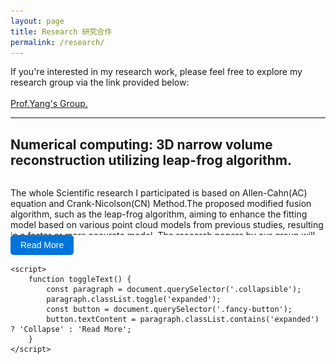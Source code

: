```yaml
---
layout: page
title: Research 研究合作
permalink: /research/
---
```


<p>
If you're interested in my research work, please feel free to explore my research group via the link provided below:
<br/>
<br/>
<a href="https://cfdyang521.github.io/year-archive/">Prof.Yang's Group.</a>
</p>

---

<html lang="en">
<head>
    <meta charset="UTF-8">
    <meta name="viewport" content="width=device-width, initial-scale=1.0">
    <style>
        .collapsible {
            max-height: 90px;
            overflow: hidden;
            transition: max-height 0.3s ease;
        }
        .expanded {
            max-height: none;
        }
        .fancy-button {
        background-color: #0074D9; 
        color: #FFFFFF;
        border: none;
        padding: 8px 16px;
        border-radius: 5px;
        font-size: 14px; 
        cursor: pointer;
        transition: background-color 0.3s ease;
    }
    .fancy-button:hover {
        background-color: #0056A0; 
    }
    </style>
</head>
<body>
    <h2>Numerical computing: 3D narrow volume reconstruction utilizing leap-frog algorithm.</h2>
    <div class="collapsible">
        <p>
            The whole Scientific research I participated is based on Allen-Cahn(AC) equation and Crank-Nicolson(CN) Method.The proposed modified fusion algorithm, such as the leap-frog algorithm, aiming to enhance the fitting model based on various point cloud models from previous studies, resulting in a faster or more accurate model. The research papers by our group will outline requirements for energy stability, numerical robustness, and code operability of the model.<br/> 
        <br/> 
            我目前参与之科研項目基于Allen-Cahn(AC)方程與Crank-Nicolson(CN)方法。根據不同的點雲模型，我們提出了一種修正後的融合改良算法(如leap-frog algorithm)可以在前人的研究上更加精進我們的擬合模型，從而擁有更快的或更精確的模型。
課題組的研究論文將會對模型的能量穩定性、數值魯棒性以及代碼實操性提出要求。<br/> 
        <br/>
            • The key equations in our essays are:<br/>
            $$
            \begin{cases}
            \frac{\phi^{n+1}_{ijk}-\phi^{n}_{ijk}}{ \Delta t} = -g(x)_{ijk}\mu^{n+\frac{1}{2}}_{ijk}    \\
            \mu^{n+\frac{1}{2}}_{ijk} = H^{\ast}_{ijk} \cdot \frac{F^{\prime}(\phi^{\ast}_{ijk})}{\varepsilon^{2}} - \frac{1}{2}(\Delta_{d}\phi^{n+1}_{ijk}+\Delta_{d}\phi^{n}_{ijk})+S(\frac{\phi^{n+1}_{ijk} + \phi^{n}_{ijk}}{2} - \phi^{\ast}_{ijk})
            \end{cases}
            $$
        <br/> 
            Below are some of the thesis results:
        <br/> 
        </p>
            <p style="text-align: center;">
            <img src="/images/research/point_disk3.png" alt="pointcloud_disk"><br/>
            I. The point cloud of a Disk.
            </p>
        <br/>
            <p style="text-align: center;">
            <img src="/images/research/point_tea.png" alt="pointcloud_tea"><br/>
            II. The point cloud of a Teapot.
            </p>
        <br/>
            <p style="text-align: center;">
            <img src="/images/research/disk1.png" alt="disk"><br/>
            III. The reconstruction of Disk we obtained.
            </p>
        <br/>            
            <p style="text-align: center;">
            <img src="/images/research/tea.png" alt="tea"><br/>
            IV. The reconstruction of Teapot we obtained.
            </p>
        <br/>
            <p style="text-align: center;">
            <img src="/images/research/GoldenDragon.png" alt="GD"><br/>
            V. The reconstruction of a Golden Dragon we obtained.
            </p>
        <br/>
<br/> 
(Warning: Please note that our papers are not yet public! Please do not distribute these results without permission! I reserve the right to pursue legal action.)<br/> 
<br/> 
(警告:請注意，目前論文尚未公開！閣下請勿未經允許私自傳播此結果！本人保留依法追究責任之權利。)
    </div>
    <button class="fancy-button" onclick="toggleText()">Read More</button>

    <script>
        function toggleText() {
            const paragraph = document.querySelector('.collapsible');
            paragraph.classList.toggle('expanded');
            const button = document.querySelector('.fancy-button');
            button.textContent = paragraph.classList.contains('expanded') ? 'Collapse' : 'Read More';
        }
    </script>
</body>
</html>





